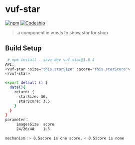 ﻿# vuf-star 
[![npm](https://img.shields.io/npm/v/npm.svg)](https://www.npmjs.com/package/vuf-star)
[![Codeship](https://img.shields.io/badge/csdn-blog-red.svg)](http://blog.csdn.net/q553866469/article/details/78909601)
> a component in vueJs to show star for shop


## Build Setup

``` bash
 # npm install --save-dev vuf-star@1.0.4
API:
<vuf-star :size="this.starSize" :score="this.starScore">
</vuf-star>

export default () {
  data(){
    return: {
      starSize: 36,
      starScore: 3.5
    }
  }
}
parameter：
     imagesSize  score
     24/26/48    1~5
     
mechanism：> 0.5score is one score，< 0.5score is none
